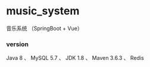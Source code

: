 # music_system
音乐系统 （SpringBoot + Vue）

### version
Java 8 、  MySQL 5.7 、 JDK 1.8 、 Maven 3.6.3 、 Redis
